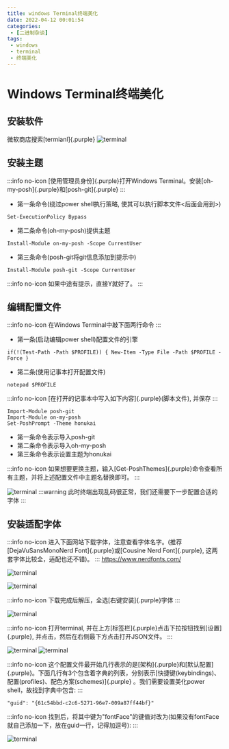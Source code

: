 ```yaml
---
title: windows Terminal终端美化
date: 2022-04-12 00:01:54
categories:
 - [二进制杂谈]
tags: 
 - windows
 - terminal
 - 终端美化
---
```


# Windows Terminal终端美化

## 安装软件

微软商店搜索[termianl]{.purple}
![terminal](/assets/note/windows-terminal-beautify/windows_terminal1.jpg)

## 安装主题

:::info no-icon
[使用管理员身份]{.purple}打开Windows Terminal。安装[oh-my-posh]{.purple}和[posh-git]{.purple}
:::

- 第一条命令(绕过power shell执行策略, 使其可以执行脚本文件<后面会用到>)
```shell
Set-ExecutionPolicy Bypass
```

- 第二条命令(oh-my-posh)提供主题
```shell
Install-Module on-my-posh -Scope CurrentUser
```

- 第三条命令(posh-git将git信息添加到提示中)
```shell
Install-Module posh-git -Scope CurrentUser
```
:::info no-icon
如果中途有提示，直接Y就好了。
:::

## 编辑配置文件

:::info no-icon
在Windows Terminal中敲下面两行命令
:::

- 第一条(启动编辑power shell)配置文件的引擎
```shell
if(!(Test-Path -Path $PROFILE)) { New-Item -Type File -Path $PROFILE -Force }
```

- 第二条(使用记事本打开配置文件)
```shell
notepad $PROFILE
```

:::info no-icon
[在打开的记事本中写入如下内容]{.purple}(脚本文件), 并保存
:::

```shell
Import-Module posh-git
Import-Module on-my-posh
Set-PoshPrompt -Theme honukai
```

- 第一条命令表示导入posh-git
- 第二条命令表示导入oh-my-posh
- 第三条命令表示设置主题为honukai

:::info no-icon
如果想要更换主题，输入[Get-PoshThemes]{.purple}命令查看所有主题，并将上述配置文件中主题名替换即可。
:::

![terminal](/assets/note/windows-terminal-beautify/windows_terminal2.jpg)
:::warning
此时终端出现乱码很正常，我们还需要下一步配置合适的字体
:::

## 安装适配字体

:::info no-icon
进入下面网站下载字体，注意查看字体名字。(推荐[DejaVuSansMonoNerd Font]{.purple}或[Cousine Nerd Font]{.purple}, 这两套字体比较全，适配也还不错)。
:::
https://www.nerdfonts.com/

![terminal](/assets/note/windows-terminal-beautify/windows_terminal3.jpg)

![terminal](/assets/note/windows-terminal-beautify/windows_terminal4.jpg)

:::info no-icon
下载完成后解压，全选[右键安装]{.purple}字体
:::

![terminal](/assets/note/windows-terminal-beautify/windows_terminal5.jpg)

:::info no-icon
打开terminal, 并在上方[标签栏]{.purple}点击下拉按钮找到[设置]{.purple}, 并点击，然后在右侧最下方点击打开JSON文件。
:::

![terminal](/assets/note/windows-terminal-beautify/windows_terminal6.jpg)
![terminal](/assets/note/windows-terminal-beautify/windows_terminal7.jpg)

:::info no-icon
这个配置文件最开始几行表示的是[架构]{.purple}和[默认配置]{.purple}。下面几行有3个包含着字典的列表，分别表示[快捷键(keybindings)、配置(profiles)、配色方案(schemes)]{.purple}
。我们需要设置美化power shell，故找到字典中包含:
:::

```shell
"guid": "{61c54bbd-c2c6-5271-96e7-009a87ff44bf}"
```

:::info no-icon
找到后，将其中键为"fontFace"的键值对改为(如果没有fontFace就自己添加一下，放在guid一行，记得加逗号):
:::

![terminal](/assets/note/windows-terminal-beautify/windows_terminal8.jpg)

